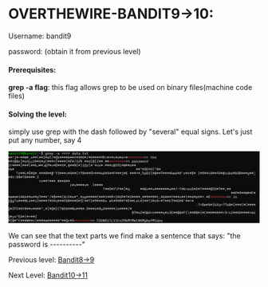 # OVERTHEWIRE-BANDIT9->10:







Username: bandit9





password: <Redacted>(obtain it from previous level)







#### Prerequisites:



**grep -a flag**: this flag allows grep to be used on binary files(machine code files)



#### Solving the level: 



simply use grep with the dash followed by "several" equal signs. Let's just put any number, say 4



![Image couldn't load](images/Screenshot-Bandit9-1.png)



We can see that the text parts we find make a sentence that says: "the password is ----------"



Previous level: [Bandit8->9](../Bandit8/writeup.md.md)







Next Level: [Bandit10->11](../Bandit10/writeup.md.md)

